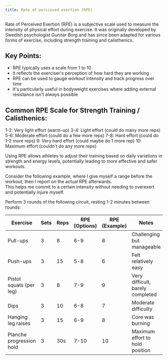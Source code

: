 ```yaml
---
title: Rate of percieved exertion (RPE)
---
```


Rate of Perceived Exertion (RPE) is a subjective scale used to measure the intensity of physical effort during exercise. It was originally developed by Swedish psychologist Gunnar Borg and has since been adapted for various forms of exercise, including strength training and calisthenics.

## Key Points:
- RPE typically uses a scale from 1 to 10
- It reflects the exerciser's perception of how hard they are working
- RPE can be used to gauge workout intensity and track progress over time
- It's particularly useful in bodyweight exercises where adding external resistance isn't always possible

## Common RPE Scale for Strength Training / Calisthenics:
1-2: Very light effort (warm-up)
3-4: Light effort (could do many more reps)
5-6: Moderate effort (could do a few more reps)
7-8: Hard effort (could do 1-2 more reps)
9: Very hard effort (could maybe do 1 more rep)
10: Maximum effort (couldn't do any more reps)

Using RPE allows athletes to adjust their training based on daily variations in strength and energy levels, potentially leading to more effective and safer workouts.

Consider the following example, where I give myself a range before the workout, then I report on the actual RPE afterwards.  
This helps me commit to a certain intensity without needing to overexert and potentially injure myself.

Perform 3 rounds of the following circuit, resting 1-2 minutes between rounds:

| Exercise                 | Sets | Reps | RPE (Options) | RPE (Example) | Notes                            |
| ------------------------ | ---- | ---- | ------------- | ------------- | -------------------------------- |
| Pull-ups                 | 3    | 8    | 6-9           | 8             | Challenging but manageable       |
| Push-ups                 | 3    | 15   | 5-8           | 6             | Felt relatively easy             |
| Pistol squats (per leg)  | 3    | 8    | 7-9           | 9             | Very difficult, barely completed |
| Dips                     | 3    | 10   | 6-8           | 7             | Moderate difficulty              |
| Hanging leg raises       | 3    | 15   | 6-9           | 8             | Core was burning                 |
| Planche progression hold | 3    | 30s  | 7-10          | 10            | Maximum effort to hold position  |
